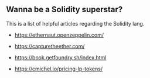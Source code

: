 ## Wanna be a Solidity superstar?

This is a list of helpful articles regarding the Solidity lang.

- https://ethernaut.openzeppelin.com/

- https://capturetheether.com/

- https://book.getfoundry.sh/index.html

- https://cmichel.io/pricing-lp-tokens/

